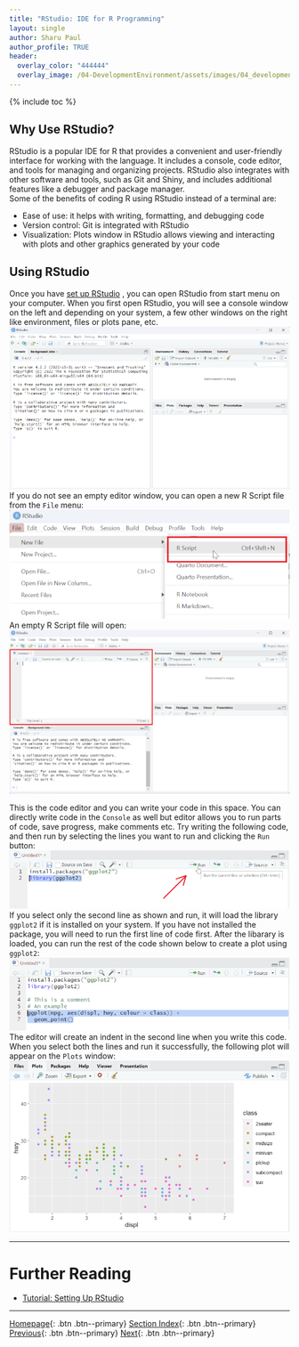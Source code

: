 ```yaml
---
title: "RStudio: IDE for R Programming"
layout: single
author: Sharu Paul
author_profile: TRUE
header:
  overlay_color: "444444"
  overlay_image: /04-DevelopmentEnvironment/assets/images/04_development_envir_banner.png
---
```


{% include toc %}

## Why Use RStudio?
RStudio is a popular IDE for R that provides a convenient and user-friendly interface for working with the language. It includes a console, code editor, and tools for managing and organizing projects. RStudio also integrates with other software and tools, such as Git and Shiny, and includes additional features like a debugger and package manager. <br>
Some of the benefits of coding R using RStudio instead of a terminal are: 
* Ease of use: it helps with writing, formatting, and debugging code
* Version control: Git is integrated with RStudio
* Visualization: Plots window in RStudio allows viewing and interacting with plots and other graphics generated by your code

## Using RStudio
Once you have <a href="https://datascience.101workbook.org/04-DevelopmentEnvironment/03B-tutorial-setting-up-rstudio" target="_blank">set up RStudio</a> , you can open RStudio from start menu on your computer. When you first open RStudio, you will see a console window on the left and depending on your system, a few other windows on the right like environment, files or plots pane, etc. <br>
![R1](assets/images/04_RStudio_1.png) <br>
If you do not see an empty editor window, you can open a new R Script file from the `File` menu: <br>
![R2](assets/images/04_RStudio_2.png) <br>
An empty R Script file will open: <br>
![R1](assets/images/04_RStudio_3.png) <br>

This is the code editor and you can write your code in this space. You can directly write code in the `Console` as well but editor allows you to run parts of code, save progress, make comments etc. Try writing the following code, and then run by selecting the lines you want to run and clicking the `Run` button: <br>
![R1](assets/images/04_RStudio_4.png) <br>
If you select only the second line as shown and run, it will load the library `ggplot2` if it is installed on your system. If you have not installed the package, you will need to run the first line of code first. After the libarary is loaded, you can run the rest of the code shown below to create a plot using `ggplot2`: <br>
![R1](assets/images/04_RStudio_5.png) <br>
The editor will create an indent in the second line when you write this code. When you select both the lines and run it successfully, the following plot will appear on the `Plots` window: <br>
![R1](assets/images/04_RStudio_6.png) <br>



___
# Further Reading
* [Tutorial: Setting Up RStudio](03B-tutorial-setting-up-rstudio)

___

[Homepage](../index.md){: .btn  .btn--primary}
[Section Index](00-DevelopmentEnvironment-LandingPage){: .btn  .btn--primary}
[Previous](03-r-programming-environment){: .btn  .btn--primary}
[Next](03B-tutorial-setting-up-rstudio){: .btn  .btn--primary}
